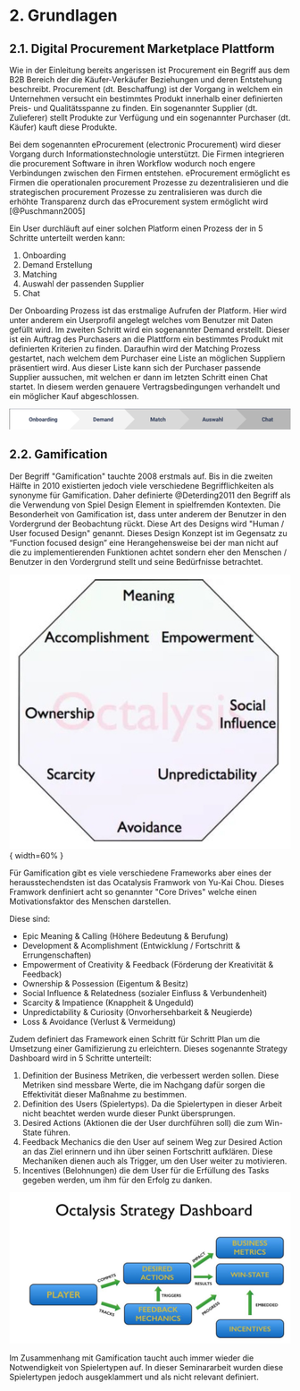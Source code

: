# 2. Grundlagen

## 2.1. Digital Procurement Marketplace Plattform

Wie in der Einleitung bereits angerissen ist Procurement ein Begriff aus dem B2B Bereich der die Käufer-Verkäufer Beziehungen und deren Entstehung beschreibt. Procurement (dt. Beschaffung) ist der Vorgang in welchem ein Unternehmen versucht ein bestimmtes Produkt innerhalb einer definierten Preis- und Qualitätsspanne zu finden. Ein sogenannter Supplier (dt. Zulieferer) stellt Produkte zur Verfügung und ein sogenannter Purchaser (dt. Käufer) kauft diese Produkte.

Bei dem sogenannten eProcurement (electronic Procurement) wird dieser Vorgang durch Informationstechnologie unterstützt. Die Firmen integrieren die procurement Software in ihren Workflow wodurch noch engere Verbindungen zwischen den Firmen entstehen. eProcurement ermöglicht es Firmen die operationalen procurement Prozesse zu dezentralisieren und die strategischen procurement Prozesse zu zentralisieren was durch die erhöhte Transparenz durch das eProcurement system ermöglicht wird [@Puschmann2005]

Ein User durchläuft auf einer solchen Platform einen Prozess der in 5 Schritte unterteilt werden kann:

1. Onboarding
2. Demand Erstellung
3. Matching
4. Auswahl der passenden Supplier
5. Chat

Der Onboarding Prozess ist das erstmalige Aufrufen der Platform. Hier wird unter anderem ein Userprofil angelegt welches vom Benutzer mit Daten gefüllt wird. Im zweiten Schritt wird ein sogenannter Demand erstellt. Dieser ist ein Auftrag des Purchasers an die Plattform ein bestimmtes Produkt mit definierten Kriterien zu finden. Daraufhin wird der Matching Prozess gestartet, nach welchem dem Purchaser eine Liste an möglichen Suppliern präsentiert wird. Aus dieser Liste kann sich der Purchaser passende Supplier aussuchen, mit welchen er dann im letzten Schritt einen Chat startet. In diesem werden genauere Vertragsbedingungen verhandelt und ein möglicher Kauf abgeschlossen.

!["Prozess einer procurment platform"](assets/process.jpg)

## 2.2. Gamification

Der Begriff "Gamification" tauchte 2008 erstmals auf. Bis in die zweiten Hälfte in 2010 existierten jedoch viele verschiedene Begrifflichkeiten als synonyme für Gamification. Daher definierte @Deterding2011 den Begriff als die Verwendung von Spiel Design Element in spielfremden Kontexten. Die Besonderheit von Gamification ist, dass unter anderem der Benutzer in den Vordergrund der Beobachtung rückt. Diese Art des Designs wird "Human / User focused Design" genannt. Dieses Design Konzept ist im Gegensatz zu “Function focused design” eine Herangehensweise bei der man nicht auf die zu implementierenden Funktionen achtet sondern eher den Menschen / Benutzer in den Vordergrund stellt und seine Bedürfnisse betrachtet.

!["Ocatlysis acht Core Drives"](assets/actalysis.jpg){ width=60% }

Für Gamification gibt es viele verschiedene Frameworks aber eines der herausstechendsten ist das Ocatalysis Framwork von Yu-Kai Chou. Dieses Framwork denfiniert acht so genannter "Core Drives" welche einen Motivationsfaktor des Menschen darstellen.

Diese sind:

- Epic Meaning & Calling (Höhere Bedeutung & Berufung)
- Development & Acomplishment (Entwicklung / Fortschritt & Errungenschaften)
- Empowerment of Creativity & Feedback (Förderung der Kreativität & Feedback)
- Ownership & Possession (Eigentum & Besitz)
- Social Influence & Relatedness (sozialer Einfluss & Verbundenheit)
- Scarcity & Impatience (Knappheit & Ungeduld)
- Unpredictability & Curiosity (Onvorhersehbarkeit & Neugierde)
- Loss & Avoidance (Verlust & Vermeidung)

Zudem definiert das Framework einen Schritt für Schritt Plan um die Umsetzung einer Gamifizierung zu erleichtern. Dieses sogenannte Strategy Dashboard wird in 5 Schritte unterteilt:

1. Definition der Business Metriken, die verbessert werden sollen. Diese Metriken sind messbare Werte, die im Nachgang dafür sorgen die Effektivität dieser Maßnahme zu bestimmen.
2. Definition des Users (Spielertyps). Da die Spielertypen in dieser Arbeit nicht beachtet werden wurde dieser Punkt übersprungen.
3. Desired Actions (Aktionen die der User durchführen soll) die zum Win-State führen.
4. Feedback Mechanics die den User auf seinem Weg zur Desired Action an das Ziel erinnern und ihn über seinen Fortschritt aufklären. Diese Mechaniken dienen auch als Trigger, um den User weiter zu motivieren.
5. Incentives (Belohnungen) die dem User für die Erfüllung des Tasks gegeben werden, um ihm für den Erfolg zu danken.

!["Ocatlysis acht Core Drives"](assets/octalysis_strat_dash.png)

Im Zusammenhang mit Gamification taucht auch immer wieder die Notwendigkeit von Spielertypen auf. In dieser Seminararbeit wurden diese Spielertypen jedoch ausgeklammert und als nicht relevant definiert.
